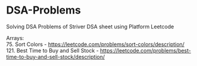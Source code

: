 # DSA-Problems
Solving DSA Problems of Striver DSA sheet using Platform Leetcode

Arrays:
<br>75. Sort Colors - https://leetcode.com/problems/sort-colors/description/</br> 
121. Best Time to Buy and Sell Stock - https://leetcode.com/problems/best-time-to-buy-and-sell-stock/description/</br> 
    
